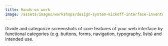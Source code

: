 ```yaml
---
title: Hands-on work
image: /assets/images/workshops/design-system-kickoff-interface-inventory/scissors.svg
---
```


Divide and categorize screenshots of core features of your web interface by
functional categories (e.g. buttons, forms, navigation, typography, lists) and
intended use.
